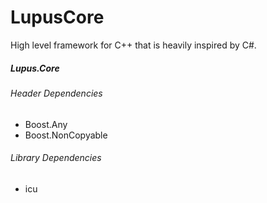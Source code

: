 LupusCore
=========

High level framework for C++ that is heavily inspired by C#.

##### Lupus.Core
###### Header Dependencies
- Boost.Any
- Boost.NonCopyable

###### Library Dependencies
- icu
